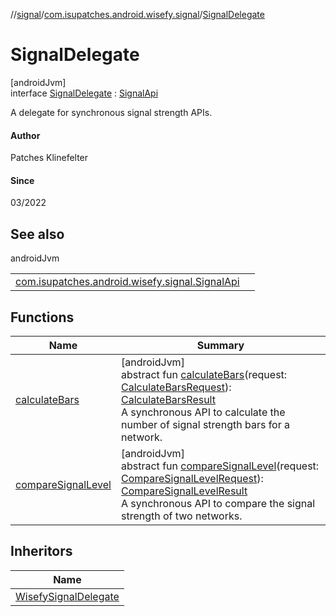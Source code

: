 //[signal](../../../index.md)/[com.isupatches.android.wisefy.signal](../index.md)/[SignalDelegate](index.md)

# SignalDelegate

[androidJvm]\
interface [SignalDelegate](index.md) : [SignalApi](../-signal-api/index.md)

A delegate for synchronous signal strength APIs.

#### Author

Patches Klinefelter

#### Since

03/2022

## See also

androidJvm

| | |
|---|---|
| [com.isupatches.android.wisefy.signal.SignalApi](../-signal-api/index.md) |  |

## Functions

| Name | Summary |
|---|---|
| [calculateBars](../-signal-api/calculate-bars.md) | [androidJvm]<br>abstract fun [calculateBars](../-signal-api/calculate-bars.md)(request: [CalculateBarsRequest](../../com.isupatches.android.wisefy.signal.entities/-calculate-bars-request/index.md)): [CalculateBarsResult](../../com.isupatches.android.wisefy.signal.entities/-calculate-bars-result/index.md)<br>A synchronous API to calculate the number of signal strength bars for a network. |
| [compareSignalLevel](../-signal-api/compare-signal-level.md) | [androidJvm]<br>abstract fun [compareSignalLevel](../-signal-api/compare-signal-level.md)(request: [CompareSignalLevelRequest](../../com.isupatches.android.wisefy.signal.entities/-compare-signal-level-request/index.md)): [CompareSignalLevelResult](../../com.isupatches.android.wisefy.signal.entities/-compare-signal-level-result/index.md)<br>A synchronous API to compare the signal strength of two networks. |

## Inheritors

| Name |
|---|
| [WisefySignalDelegate](../-wisefy-signal-delegate/index.md) |
